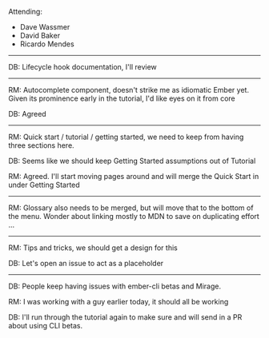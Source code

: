 Attending:

* Dave Wassmer
* David Baker
* Ricardo Mendes

---

DB: Lifecycle hook documentation, I'll review

---

RM: Autocomplete component, doesn't strike me as idiomatic Ember yet. Given its prominence early in the tutorial, I'd like eyes on it from core

DB: Agreed

---

RM: Quick start / tutorial / getting started, we need to keep from having three sections here.

DB: Seems like we should keep Getting Started assumptions out of Tutorial

RM: Agreed. I'll start moving pages around and will merge the Quick Start in under Getting Started

---

RM: Glossary also needs to be merged, but will move that to the bottom of the menu.  Wonder about linking mostly to MDN to save on duplicating effort ...

---

RM: Tips and tricks, we should get a design for this

DB: Let's open an issue to act as a placeholder

---

DB: People keep having issues with ember-cli betas and Mirage.

RM: I was working with a guy earlier today, it should all be working

DB:  I'll run through the tutorial again to make sure and will send in a PR about using CLI betas.
